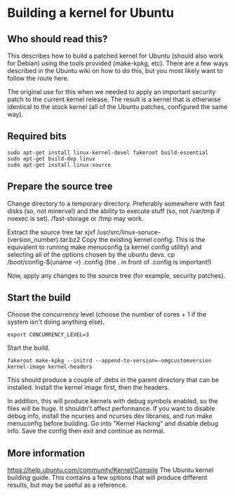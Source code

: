 # Building a kernel for Ubuntu

## Who should read this?
This describes how to build a patched kernel for Ubuntu (should also work for Debian) using the tools provided (make-kpkg, etc). There are a few ways described in the Ubuntu wiki on how to do this, but you most likely want to follow the route here.

The original use for this when we needed to apply an important security patch to the current kernel release. The result is a kernel that is otherwise identical to the stock kernel (all of the Ubuntu patches, configured the same way).

## Required bits

    sudo apt-get install linux-kernel-devel fakeroot build-essential
    sudo apt-get build-dep linux
    sudo apt-get install linux-source

## Prepare the source tree

Change directory to a temporary directory. Preferably somewhere with fast disks (so, not minerva!) and the ability to execute stuff (so, not /var/tmp if noexec is set). /fast-storage or /tmp may work.

Extract the source tree
    tar xjvf /usr/src/linux-soruce-(version_number).tar.bz2
Copy the existing kernel config. This is the equivalent to running make menuconfig (a kernel config utility) and selecting all of the options chosen by the ubuntu devs.
    cp /boot/config-$(uname -r) .config
(the . in front of .config is important!)

Now, apply any changes to the source tree (for example, security patches).

## Start the build

Choose the concurrency level (choose the number of cores + 1 if the system isn't doing anything else).

    export CONCURRENCY_LEVEL=3

Start the build.

    fakeroot make-kpkg --initrd --append-to-version=-omgcustomversion kernel-image kernel-headers

This should produce a couple of .debs in the parent directory that can be installed. Install the kernel image first, then the headers.

In addition, this will produce kernels with debug symbols enabled, so the files will be huge. It shouldn't affect performance. If you want to disable debug info, install the ncurses and ncurses dev libraries, and run make menuconfig before building. Go into "Kernel Hacking" and disable debug info. Save the config then exit and continue as normal.

## More information

https://help.ubuntu.com/community/Kernel/Compile The Ubuntu kernel building guide. This contains a few options that will produce different results, but may be useful as a reference.
